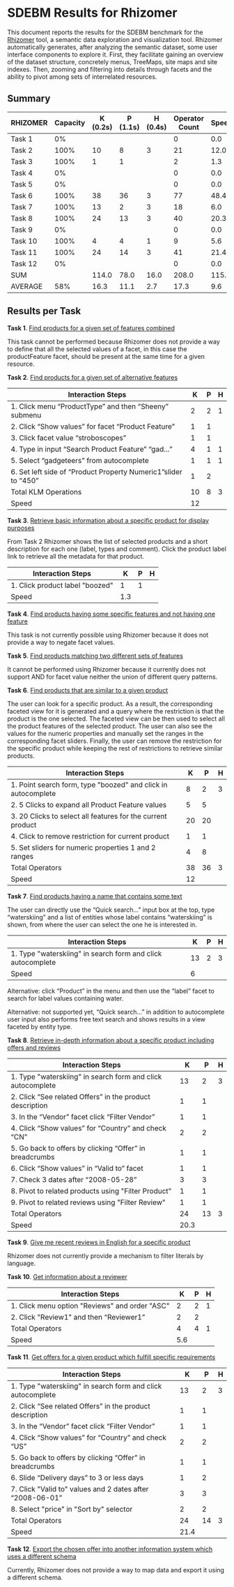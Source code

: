 # SDEBM Results for Rhizomer

This document reports the results for the SDEBM benchmark for the [Rhizomer](http://rhizomik.net/rhizomer/) tool, a semantic data exploration and visualization tool. Rhizomer automatically generates, after analyzing the semantic dataset, some user interface components to explore it. First, they facilitate gaining an overview of the dataset structure, concretely menus, TreeMaps, site maps and site indexes. Then, zooming and filtering into details through facets and the ability to pivot among sets of interrelated resources.

## Summary

|RHIZOMER|Capacity|K (0.2s)|P (1.1s)|H (0.4s)|Operator Count|Speed|
|--------|--------|--------|--------|--------|--------------|-----|
|Task 1  |0%      |        |        |        |0             |0.0  |
|Task 2  |100%    |10      |8       |3       |21            |12.0 |
|Task 3  |100%    |1       |1       |        |2             |1.3  |
|Task 4  |0%      |        |        |        |0             |0.0  |
|Task 5  |0%      |        |        |        |0             |0.0  |
|Task 6  |100%    |38      |36      |3       |77            |48.4 |
|Task 7  |100%    |13      |2       |3       |18            |6.0  |
|Task 8  |100%    |24      |13      |3       |40            |20.3 |
|Task 9  |0%      |        |        |        |0             |0.0  |
|Task 10 |100%    |4       |4       |1       |9             |5.6  |
|Task 11 |100%    |24      |14      |3       |41            |21.4 |
|Task 12 |0%      |        |        |        |0             |0.0  |
|SUM     |        |114.0   |78.0    |16.0    |208.0         |115.0|
|AVERAGE |58%     |16.3    |11.1    |2.7     |17.3          |9.6  |

## Results per Task

**Task 1**. [Find products for a given set of features combined](Benchmarks/1.md)

This task cannot be performed because Rhizomer does not provide a way to define that all the selected values of a facet, in this case the productFeature facet, should be present at the same time for a given resource.

**Task 2**. [Find products for a given set of alternative features](Benchmarks/2.md)

| Interaction Steps                                               | K | P | H |
|-----------------------------------------------------------------|---|---|---|
| 1. Click menu “ProductType” and then “Sheeny” submenu           | 2 | 2 | 1 |
| 2. Click “Show values” for facet “Product Feature”              | 1 | 1 |   |
| 3. Click facet value “stroboscopes”                             | 1 | 1 |   |
| 4. Type in input “Search Product Feature” “gad...”              | 4 | 1 | 1 |
| 5. Select “gadgeteers” from autocomplete                        | 1 | 1 | 1 |
| 6. Set left side of “Product Property Numeric1”slider to “450”  | 1 | 2 |   |
| Total KLM Operations                                            | 10| 8 | 3 |
| Speed                                                           |    12     |

**Task 3**. [Retrieve basic information about a specific product for display purposes](Benchmarks/3.md)

From Task 2 Rhizomer shows the list of selected products and a short description for each one (label, types and comment). Click the product label link to retrieve all the metadata for that product.

| Interaction Steps                                               | K | P | H |
|-----------------------------------------------------------------|---|---|---|
| 1. Click product label "boozed"                                 | 1 | 1 |   |
| Speed                                                           |    1.3    |

**Task 4**. [Find products having some specific features and not having one feature](Benchmarks/4.md)

This task is not currently possible using Rhizomer because it does not provide a way to negate facet values.

**Task 5**. [Find products matching two different sets of features](Benchmarks/5.md)

It cannot be performed using Rhizomer because it currently does not support AND for facet value neither the union of different query patterns.

**Task 6**. [Find products that are similar to a given product](Benchmarks/6.md)

The user can look for a specific product. As a result, the corresponding faceted view for it is generated and a query where the restriction is that the product is the one selected. The faceted view can be then used to select all the product features of the selected product. The user can also see the values for the numeric properties and manually set the ranges in the corresponding facet sliders. Finally, the user can remove the restriction for the specific product while keeping the rest of restrictions to retrieve similar products.

| Interaction Steps                                            |  K |  P |  H |
|--------------------------------------------------------------|----|----|----|
| 1. Point search form, type "boozed" and click in autocomplete|  8 |  2 |  3 |
| 2. 5 Clicks to expand all Product Feature values             |  5 |  5 |    |
| 3. 20 Clicks to select all features for the current product  | 20 | 20 |    |
| 4. Click to remove restriction for current product           |  1 |  1 |    |
| 5. Set sliders for numeric properties 1 and 2 ranges         |  4 |  8 |    |
| Total Operators                                              | 38 | 36 |  3 |
| Speed                                                        |      12      |

**Task 7**. [Find products having a name that contains some text](Benchmarks/7.md)

The user can directly use the “Quick search...” input box at the top, type “waterskiing” and a list of entities whose label contains “waterskiing” is shown, from where the user can select the one he is interested in.

| Interaction Steps                                            |  K |  P |  H |
|--------------------------------------------------------------|----|----|----|
| 1. Type "waterskiing" in search form and click autocomplete  | 13 |  2 |  3 |
| Speed                                                        |       6      |

Alternative: click “Product” in the menu and then use the “label” facet to search for label values containing water.

Alternative: not supported yet, “Quick search...” in addition to autocomplete user input also performs free text search and shows results in a view faceted by entity type.

**Task 8**. [Retrieve in-depth information about a specific product including offers and reviews](Benchmarks/8.md)

| Interaction Steps                                            |  K |  P |  H |
|--------------------------------------------------------------|----|----|----|
| 1. Type "waterskiing" in search form and click autocomplete  | 13 |  2 |  3 |
| 2. Click “See related Offers” in the product description     |  1 |  1 |    |
| 3. In the “Vendor” facet click “Filter Vendor”               |  1 |  1 |    |
| 4. Click “Show values” for “Country” and check “CN”          |  2 |  2 |    |
| 5. Go back to offers by clicking “Offer” in breadcrumbs      |  1 |  1 |    |
| 6. Click “Show values” in “Valid to” facet                   |  1 |  1 |    |
| 7. Check 3 dates after “2008-05-28”                          |  3 |  3 |    |
| 8. Pivot to related products using "Filter Product"          |  1 |  1 |    |
| 9. Pivot to related reviews using "Filter Review"            |  1 |  1 |    |
| Total Operators                                              | 24 | 13 |  3 |
| Speed                                                        |     20.3     |

**Task 9**. [Give me recent reviews in English for a specific product](Benchmarks/9.md)

Rhizomer does not currently provide a mechanism to filter literals by language.

**Task 10**. [Get information about a reviewer](Benchmarks/10.md)

| Interaction Steps                                            |  K |  P |  H |
|--------------------------------------------------------------|----|----|----|
| 1. Click menu option "Reviews" and order "ASC"               |  2 |  2 |  1 |
| 2. Click "Review1" and then “Reviewer1”                      |  2 |  2 |    |
| Total Operators                                              |  4 |  4 |  1 |
| Speed                                                        |     5.6      |

**Task 11**. [Get offers for a given product which fulfill specific requirements](Benchmarks/11.md)

| Interaction Steps                                            |  K |  P |  H |
|--------------------------------------------------------------|----|----|----|
| 1. Type "waterskiing" in search form and click autocomplete  | 13 |  2 |  3 |
| 2. Click “See related Offers” in the product description     |  1 |  1 |    |
| 3. In the “Vendor” facet click “Filter Vendor”               |  1 |  1 |    |
| 4. Click “Show values” for “Country” and check “US”          |  2 |  2 |    |
| 5. Go back to offers by clicking “Offer” in breadcrumbs      |  1 |  1 |    |
| 6. Slide “Delivery days” to 3 or less days                   |  1 |  2 |    |
| 7. Click "Valid to" values and 2 dates after “2008-06-01”    |  3 |  3 |    |
| 8. Select "price" in "Sort by" selector                      |  2 |  2 |    |
| Total Operators                                              | 24 | 14 |  3 |
| Speed                                                        |     21.4     |

**Task 12**. [Export the chosen offer into another information system which uses a different schema](Benchmarks/12.md)

Currently, Rhizomer does not provide a way to map data and export it using a different schema.
